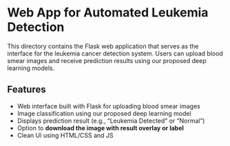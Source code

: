 # Web App for Automated Leukemia Detection

This directory contains the Flask web application that serves as the interface for the leukemia cancer detection system. 
Users can upload blood smear images and receive prediction results using our proposed deep learning models.


## Features

- Web interface built with Flask for uploading blood smear images
- Image classification using our proposed deep learning model 
- Displays prediction result (e.g., “Leukemia Detected” or “Normal”) 
- Option to **download the image with result overlay or label**
- Clean UI using HTML/CSS and JS
